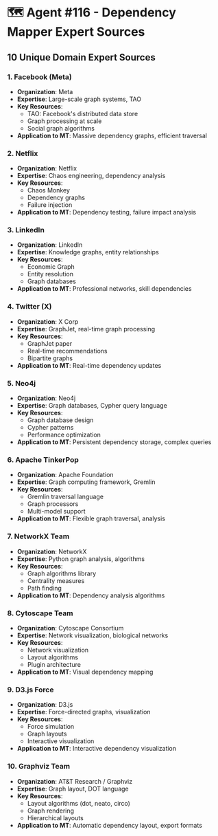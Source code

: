 # 🗺️ Agent #116 - Dependency Mapper Expert Sources

## 10 Unique Domain Expert Sources

### 1. **Facebook (Meta)**
- **Organization**: Meta
- **Expertise**: Large-scale graph systems, TAO
- **Key Resources**:
  - TAO: Facebook's distributed data store
  - Graph processing at scale
  - Social graph algorithms
- **Application to MT**: Massive dependency graphs, efficient traversal

### 2. **Netflix**
- **Organization**: Netflix
- **Expertise**: Chaos engineering, dependency analysis
- **Key Resources**:
  - Chaos Monkey
  - Dependency graphs
  - Failure injection
- **Application to MT**: Dependency testing, failure impact analysis

### 3. **LinkedIn**
- **Organization**: LinkedIn
- **Expertise**: Knowledge graphs, entity relationships
- **Key Resources**:
  - Economic Graph
  - Entity resolution
  - Graph databases
- **Application to MT**: Professional networks, skill dependencies

### 4. **Twitter (X)**
- **Organization**: X Corp
- **Expertise**: GraphJet, real-time graph processing
- **Key Resources**:
  - GraphJet paper
  - Real-time recommendations
  - Bipartite graphs
- **Application to MT**: Real-time dependency updates

### 5. **Neo4j**
- **Organization**: Neo4j
- **Expertise**: Graph databases, Cypher query language
- **Key Resources**:
  - Graph database design
  - Cypher patterns
  - Performance optimization
- **Application to MT**: Persistent dependency storage, complex queries

### 6. **Apache TinkerPop**
- **Organization**: Apache Foundation
- **Expertise**: Graph computing framework, Gremlin
- **Key Resources**:
  - Gremlin traversal language
  - Graph processors
  - Multi-model support
- **Application to MT**: Flexible graph traversal, analysis

### 7. **NetworkX Team**
- **Organization**: NetworkX
- **Expertise**: Python graph analysis, algorithms
- **Key Resources**:
  - Graph algorithms library
  - Centrality measures
  - Path finding
- **Application to MT**: Dependency analysis algorithms

### 8. **Cytoscape Team**
- **Organization**: Cytoscape Consortium
- **Expertise**: Network visualization, biological networks
- **Key Resources**:
  - Network visualization
  - Layout algorithms
  - Plugin architecture
- **Application to MT**: Visual dependency mapping

### 9. **D3.js Force**
- **Organization**: D3.js
- **Expertise**: Force-directed graphs, visualization
- **Key Resources**:
  - Force simulation
  - Graph layouts
  - Interactive visualization
- **Application to MT**: Interactive dependency visualization

### 10. **Graphviz Team**
- **Organization**: AT&T Research / Graphviz
- **Expertise**: Graph layout, DOT language
- **Key Resources**:
  - Layout algorithms (dot, neato, circo)
  - Graph rendering
  - Hierarchical layouts
- **Application to MT**: Automatic dependency layout, export formats
